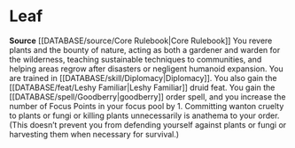 ﻿---
id: '2'
name: Leaf
rarity: Common
source: '[[DATABASE/source/Core Rulebook|Core Rulebook]]'
type: Druidic Order

---
# Leaf

**Source** [[DATABASE/source/Core Rulebook|Core Rulebook]] 
You revere plants and the bounty of nature, acting as both a gardener and warden for the wilderness, teaching sustainable techniques to communities, and helping areas regrow after disasters or negligent humanoid expansion. You are trained in [[DATABASE/skill/Diplomacy|Diplomacy]]. You also gain the [[DATABASE/feat/Leshy Familiar|Leshy Familiar]] druid feat. You gain the [[DATABASE/spell/Goodberry|goodberry]] order spell, and you increase the number of Focus Points in your focus pool by 1. Committing wanton cruelty to plants or fungi or killing plants unnecessarily is anathema to your order. (This doesn’t prevent you from defending yourself against plants or fungi or harvesting them when necessary for survival.)